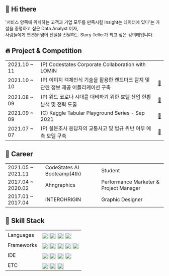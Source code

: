 ## 👋 Hi there
'서비스 양쪽에 위치하는 고객과 기업 모두를 만족시킬 Insight는 데이터에 있다'는 가설을 증명하고 싶은 Data Analyst 이자, </br>
사람들에게 편견을 넘어 진실을 전달하는 Story Teller가 되고 싶은 김의태입니다. </br>

## 🔥 Project & Competition
<table>
<tr>
   <td> 2021.10 ~ 11
  </td>
   <td> (P) Codestates Corporate Collaboration with LOMIN
  </td>
   <td>
  </td>
</tr>
<tr>
   <td> 2021.10 ~ 10
  </td>
   <td> (P) 이미지 객체인식 기술을 활용한 랜드마크 탐지 및 관련 정보 제공 어플리케이션 구축
  </td>
   <td>
   <a href="https://github.com/EuitaeKim/Project_Object_Recognition">
   🔗
   </a>
   </td>
</tr>
<tr>
   <td> 2021.08 ~ 09
  </td>
   <td> (P) 위드 코로나 시대를 대비하기 위한 호텔 산업 현황 분석 및 전략 도출
  </td>
   <td>
   <a href="https://github.com/EuitaeKim/Project_Hotel_Strategy_with_Covid-19">
   🔗
   </a>
   </td>
</tr>
<tr>
   <td> 2021.09 ~ 09
  </td>
   <td> (C) Kaggle Tabular Playground Series - Sep 2021
  </td>
   <td>
   <a href="https://www.kaggle.com/c/tabular-playground-series-sep-2021/overview">
   🔗
   </a>
   </td>
</tr>
<tr>
   <td> 2021.07 ~ 07
  </td>
   <td> (P) 설문조사 응답자의 교통사고 및 법규 위반 여부 예측 모델 구축
  </td>
   <td>
   <a href="https://github.com/EuitaeKim/Project_Traffic_Safety_Survey">
   🔗
   </a>
   </td>
</tr>
</table>

## 💼 Career
<table>
<tr>
   <td> 2021.05 ~ 2021.11
  </td>
   <td> CodeStates AI Bootcamp(4th)
  </td>
   <td> Student
  </td>
</tr>
<tr>
   <td> 2017.04 ~ 2020.02
  </td>
   <td> Ahngraphics
  </td>
   <td> Performance Marketer & Project Manager
  </td>
</tr>
<tr>
   <td> 2017.01 ~ 2017.04
  </td>
   <td> INTEROHRIGIN
  </td>
   <td> Graphic Designer
  </td>
</tr>
</table>

## 🔧 Skill Stack
<table>
<tr>
   <td> Languages
  </td>
   <td>
    <img src="https://img.shields.io/badge/Python-3776AB?style=for-the-badge&logo=python&logoColor=white" height="20" align="middle"></a>
    <img src="https://img.shields.io/badge/PostgreSQL-316192?style=for-the-badge&logo=postgresql&logoColor=white" height="20" align="middle"></a>
    <img src="https://img.shields.io/badge/SQLite-07405E?style=for-the-badge&logo=sqlite&logoColor=white" height="20" align="middle"></a>
    <img src="https://img.shields.io/badge/R-276DC3?style=for-the-badge&logo=r&logoColor=white" height="20" align="middle"></a>
  </td>
</tr>
<tr>
   <td> Frameworks
  </td>
   <td>
    <img src="https://img.shields.io/badge/SciPy-654FF0?style=for-the-badge&logo=SciPy&logoColor=white" height="20" align="middle"></a>
    <img src="https://img.shields.io/badge/scikit_learn-F7931E?style=for-the-badge&logo=scikit-learn&logoColor=white" height="20" align="middle"></a>
    <img src="https://img.shields.io/badge/TensorFlow-FF6F00?style=for-the-badge&logo=TensorFlow&logoColor=white" height="20" align="middle"></a>
    <img src="https://img.shields.io/badge/SpaCy-20A4D7?style=for-the-badge&logo=SpaCy&logoColor=white" height="20" align="middle"></a>
    <img src="https://img.shields.io/badge/Selenium-43B02A?style=for-the-badge&logo=Selenium&logoColor=white" height="20" align="middle"></a>
  </td>
</tr>
<tr>
   <td> IDE
  </td>
   <td>
    <img src="https://img.shields.io/badge/Colab-F9AB00?style=for-the-badge&logo=googlecolab&color=525252" height="20" align="middle"></a>
    <img src="https://img.shields.io/badge/Visual_Studio-5C2D91?style=for-the-badge&logo=visual%20studio&logoColor=white" height="20" align="middle"></a>
    <img src="https://img.shields.io/badge/GitHub-100000?style=for-the-badge&logo=github&logoColor=white" height="20" align="middle"></a>
    <img src="https://img.shields.io/badge/RStudio-75AADB?style=for-the-badge&logo=RStudio&logoColor=white" height="20" align="middle"></a>
  </td>
</tr>
<tr>
   <td> ETC
  </td>
   <td>
    <img src="https://img.shields.io/badge/Google%20Analytics-E37400?style=for-the-badge&logo=google%20analytics&logoColor=white" height="20" align="middle"></a>
    <img src="https://img.shields.io/badge/Heroku-430098?style=for-the-badge&logo=heroku&logoColor=white" height="20" align="middle"></a>
    <img src="https://img.shields.io/badge/Adobe%20Creative%20Cloud-DA1F26?style=for-the-badge&logo=Adobe%20Creative%20Cloud&logoColor=white" height="20" align="middle"></a>
  </td>
</tr>
</table>
